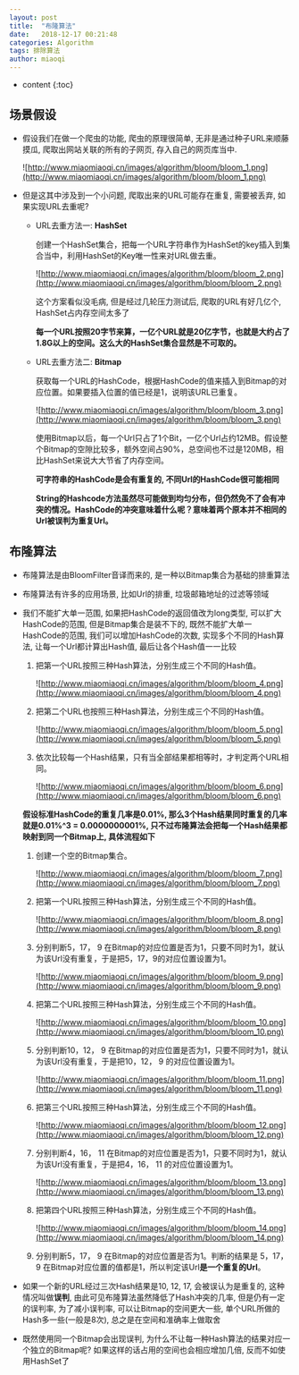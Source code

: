 ```yaml
---
layout: post
title:  "布隆算法"
date:   2018-12-17 00:21:48
categories: Algorithm
tags: 排除算法
author: miaoqi
---
```


* content
{:toc} 
## 场景假设

* 假设我们在做一个爬虫的功能, 爬虫的原理很简单, 无非是通过种子URL来顺藤摸瓜, 爬取出网站关联的所有的子网页, 存入自己的网页库当中.

	![http://www.miaomiaoqi.cn/images/algorithm/bloom/bloom_1.png](http://www.miaomiaoqi.cn/images/algorithm/bloom/bloom_1.png)

* 但是这其中涉及到一个小问题, 爬取出来的URL可能存在重复, 需要被丢弃, 如果实现URL去重呢?

	* URL去重方法一: **HashSet**

		创建一个HashSet集合，把每一个URL字符串作为HashSet的key插入到集合当中，利用HashSet的Key唯一性来对URL做去重。

		![http://www.miaomiaoqi.cn/images/algorithm/bloom/bloom_2.png](http://www.miaomiaoqi.cn/images/algorithm/bloom/bloom_2.png)

		这个方案看似没毛病, 但是经过几轮压力测试后, 爬取的URL有好几亿个, HashSet占内存空间太多了

		**每一个URL按照20字节来算，一亿个URL就是20亿字节，也就是大约占了1.8G以上的空间。这么大的HashSet集合显然是不可取的。**

	* URL去重方法二: **Bitmap**

		获取每一个URL的HashCode，根据HashCode的值来插入到Bitmap的对应位置。如果要插入位置的值已经是1，说明该URL已重复。

		![http://www.miaomiaoqi.cn/images/algorithm/bloom/bloom_3.png](http://www.miaomiaoqi.cn/images/algorithm/bloom/bloom_3.png)

		使用Bitmap以后，每一个Url只占了1个Bit，一亿个Url占约12MB。假设整个Bitmap的空隙比较多，额外空间占90%，总空间也不过是120MB，相比HashSet来说大大节省了内存空间。

		**可字符串的HashCode是会有重复的, 不同Url的HashCode很可能相同**

		**String的Hashcode方法虽然尽可能做到均匀分布，但仍然免不了会有冲突的情况。HashCode的冲突意味着什么呢？意味着两个原本并不相同的Url被误判为重复Url。**

## 布隆算法

* 布隆算法是由BloomFilter音译而来的, 是一种以Bitmap集合为基础的排重算法

* 布隆算法有许多的应用场景, 比如Url的排重, 垃圾邮箱地址的过滤等领域

* 我们不能扩大单一范围, 如果把HashCode的返回值改为long类型, 可以扩大HashCode的范围, 但是Bitmap集合是装不下的, 既然不能扩大单一HashCode的范围, 我们可以增加HashCode的次数, 实现多个不同的Hash算法, 让每一个Url都计算出Hash值, 最后让各个Hash值一一比较

	1. 把第一个URL按照三种Hash算法，分别生成三个不同的Hash值。

		![http://www.miaomiaoqi.cn/images/algorithm/bloom/bloom_4.png](http://www.miaomiaoqi.cn/images/algorithm/bloom/bloom_4.png)

	1. 把第二个URL也按照三种Hash算法，分别生成三个不同的Hash值。

		![http://www.miaomiaoqi.cn/images/algorithm/bloom/bloom_5.png](http://www.miaomiaoqi.cn/images/algorithm/bloom/bloom_5.png)

	1. 依次比较每一个Hash结果，只有当全部结果都相等时，才判定两个URL相同。

		![http://www.miaomiaoqi.cn/images/algorithm/bloom/bloom_6.png](http://www.miaomiaoqi.cn/images/algorithm/bloom/bloom_6.png)

	**假设标准HashCode的重复几率是0.01%, 那么3个Hash结果同时重复的几率就是0.01%^3 = 0.0000000001%, 只不过布隆算法会把每一个Hash结果都映射到同一个Bitmap上, 具体流程如下**

	1. 创建一个空的Bitmap集合。

		![http://www.miaomiaoqi.cn/images/algorithm/bloom/bloom_7.png](http://www.miaomiaoqi.cn/images/algorithm/bloom/bloom_7.png)

	1. 把第一个URL按照三种Hash算法，分别生成三个不同的Hash值。

		![http://www.miaomiaoqi.cn/images/algorithm/bloom/bloom_8.png](http://www.miaomiaoqi.cn/images/algorithm/bloom/bloom_8.png)

	1. 分别判断5，17， 9 在Bitmap的对应位置是否为1，只要不同时为1，就认为该Url没有重复，于是把5，17，9的对应位置设置为1。

		![http://www.miaomiaoqi.cn/images/algorithm/bloom/bloom_9.png](http://www.miaomiaoqi.cn/images/algorithm/bloom/bloom_9.png)

	1. 把第二个URL按照三种Hash算法，分别生成三个不同的Hash值。

		![http://www.miaomiaoqi.cn/images/algorithm/bloom/bloom_10.png](http://www.miaomiaoqi.cn/images/algorithm/bloom/bloom_10.png)

	5. 分别判断10，12， 9 在Bitmap的对应位置是否为1，只要不同时为1，就认为该Url没有重复，于是把10，12， 9 的对应位置设置为1。

		![http://www.miaomiaoqi.cn/images/algorithm/bloom/bloom_11.png](http://www.miaomiaoqi.cn/images/algorithm/bloom/bloom_11.png)

	5. 把第三个URL按照三种Hash算法，分别生成三个不同的Hash值。

		![http://www.miaomiaoqi.cn/images/algorithm/bloom/bloom_12.png](http://www.miaomiaoqi.cn/images/algorithm/bloom/bloom_12.png)

	5. 分别判断4，16， 11 在Bitmap的对应位置是否为1，只要不同时为1，就认为该Url没有重复，于是把4，16， 11 的对应位置设置为1。

		![http://www.miaomiaoqi.cn/images/algorithm/bloom/bloom_13.png](http://www.miaomiaoqi.cn/images/algorithm/bloom/bloom_13.png)

	5. 把第四个URL按照三种Hash算法，分别生成三个不同的Hash值。

		![http://www.miaomiaoqi.cn/images/algorithm/bloom/bloom_14.png](http://www.miaomiaoqi.cn/images/algorithm/bloom/bloom_14.png)

	5. 分别判断5，17， 9 在Bitmap的对应位置是否为1。判断的结果是 5，17， 9 在Bitmap对应位置的值都是1，所以判定该Url**是一个重复的Url**。

* 如果一个新的URL经过三次Hash结果是10, 12, 17, 会被误认为是重复的, 这种情况叫做**误判**, 由此可见布隆算法虽然降低了Hash冲突的几率, 但是仍有一定的误判率, 为了减小误判率, 可以让Bitmap的空间更大一些, 单个URL所做的Hash多一些(一般是8次), 总之是在空间和准确率上做取舍

* 既然使用同一个Bitmap会出现误判, 为什么不让每一种Hash算法的结果对应一个独立的Bitmap呢? 如果这样的话占用的空间也会相应增加几倍, 反而不如使用HashSet了